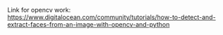 Link for opencv work:
https://www.digitalocean.com/community/tutorials/how-to-detect-and-extract-faces-from-an-image-with-opencv-and-python
